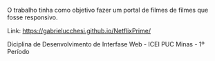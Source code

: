 O trabalho tinha como objetivo fazer um portal de filmes de filmes que fosse responsivo.

Link: https://gabrielucchesi.github.io/NetflixPrime/

Diciplina de Desenvolvimento de Interfase Web - ICEI PUC Minas - 1º Período
